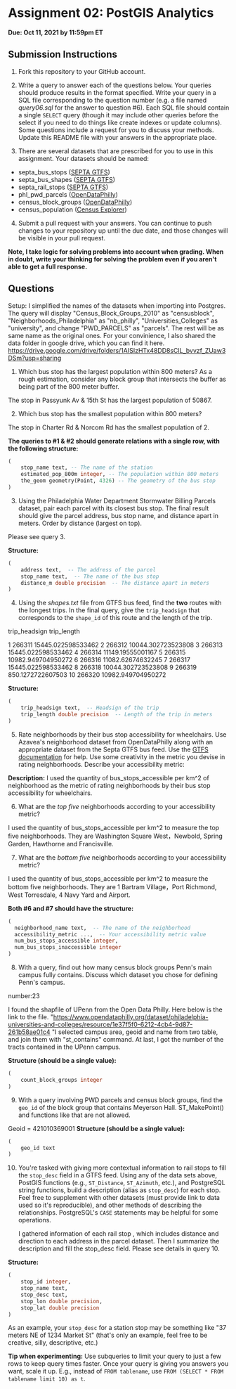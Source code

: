 # Assignment 02: PostGIS Analytics

**Due: Oct 11, 2021 by 11:59pm ET**

## Submission Instructions

1. Fork this repository to your GitHub account.

2. Write a query to answer each of the questions below. Your queries should produce results in the format specified. Write your query in a SQL file corresponding to the question number (e.g. a file named _query06.sql_ for the answer to question #6). Each SQL file should contain a single `SELECT` query (though it may include other queries before the select if you need to do things like create indexes or update columns). Some questions include a request for you to discuss your methods. Update this README file with your answers in the appropriate place.

3. There are several datasets that are prescribed for you to use in this assignment. Your datasets should be named:
  * septa_bus_stops ([SEPTA GTFS](http://www3.septa.org/developer/))
  * septa_bus_shapes ([SEPTA GTFS](http://www3.septa.org/developer/))
  * septa_rail_stops ([SEPTA GTFS](http://www3.septa.org/developer/))
  * phl_pwd_parcels ([OpenDataPhilly](https://opendataphilly.org/dataset/pwd-stormwater-billing-parcels))
  * census_block_groups ([OpenDataPhilly](https://opendataphilly.org/dataset/census-block-groups))
  * census_population ([Census Explorer](https://data.census.gov/cedsci/table?t=Populations%20and%20People&g=0500000US42101%241500000&y=2010&d=DEC%20Summary%20File%201&tid=DECENNIALSF12010.P1))

4. Submit a pull request with your answers. You can continue to push changes to your repository up until the due date, and those changes will be visible in your pull request.

**Note, I take logic for solving problems into account when grading. When in doubt, write your thinking for solving the problem even if you aren't able to get a full response.**

## Questions

Setup: I simplified the names of the datasets when importing into Postgres. The query will display "Census_Block_Groups_2010" as "censusblock", "Neighborhoods_Philadelphia" as "nb_philly", "Universities_Colleges" as "university", and change "PWD_PARCELS" as "parcels". The rest will be as same name as the original ones. For your convinience, I also shared the data folder in google drive, which you can find it here. https://drive.google.com/drive/folders/1AISIzHTx48DD8sClL_bvvzf_ZUaw3DSm?usp=sharing

1. Which bus stop has the largest population within 800 meters? As a rough estimation, consider any block group that intersects the buffer as being part of the 800 meter buffer.

The stop in Passyunk Av & 15th St has the largest population of 50867.

2. Which bus stop has the smallest population within 800 meters?

The stop in Charter Rd & Norcom Rd has the smallest population of 2.

  **The queries to #1 & #2 should generate relations with a single row, with the following structure:**

  ```sql
  (
      stop_name text, -- The name of the station
      estimated_pop_800m integer, -- The population within 800 meters
      the_geom geometry(Point, 4326) -- The geometry of the bus stop
  )
  ```

3. Using the Philadelphia Water Department Stormwater Billing Parcels dataset, pair each parcel with its closest bus stop. The final result should give the parcel address, bus stop name, and distance apart in meters. Order by distance (largest on top).

Please see query 3.


  **Structure:**
  ```sql
  (
      address text,  -- The address of the parcel
      stop_name text,  -- The name of the bus stop
      distance_m double precision  -- The distance apart in meters
  )
  ```

4. Using the _shapes.txt_ file from GTFS bus feed, find the **two** routes with the longest trips. In the final query, give the `trip_headsign` that corresponds to the `shape_id` of this route and the length of the trip.

trip_headsign   trip_length

1    266311    15445.022598533462
2    266312    10044.302723523808
3    266313    15445.022598533462
4    266314    11149.19555001167
5    266315    10982.949704950272
6    266316    11082.62674632245
7    266317    15445.022598533462
8    266318    10044.302723523808
9    266319    850.1272722607503
10    266320    10982.949704950272

  **Structure:**
  ```sql
  (
      trip_headsign text,  -- Headsign of the trip
      trip_length double precision  -- Length of the trip in meters
  )
  ```

5. Rate neighborhoods by their bus stop accessibility for wheelchairs. Use Azavea's neighborhood dataset from OpenDataPhilly along with an appropriate dataset from the Septa GTFS bus feed. Use the [GTFS documentation](https://gtfs.org/reference/static/) for help. Use some creativity in the metric you devise in rating neighborhoods. Describe your accessibility metric:

  **Description:**  I used the quantity of bus_stops_accessible per km^2 of neighborhood 
  as the metric of rating neighborhoods by their bus stop accessibility 
  for wheelchairs.

6. What are the _top five_ neighborhoods according to your accessibility metric?

I used the quantity of bus_stops_accessible per km^2 to measure the top five 
neighborhoods. They are Washington Square West，Newbold, Spring Garden, Hawthorne
and Francisville.

7. What are the _bottom five_ neighborhoods according to your accessibility metric?

I used the quantity of bus_stops_accessible per km^2 to measure the bottom five 
neighborhoods. They are 1    Bartram Village，Port Richmond, West Torresdale, 4    Navy Yard
and Airport.

  **Both #6 and #7 should have the structure:**
  ```sql
  (
    neighborhood_name text,  -- The name of the neighborhood
    accessibility_metric ...,  -- Your accessibility metric value
    num_bus_stops_accessible integer,
    num_bus_stops_inaccessible integer
  )
  ```

8. With a query, find out how many census block groups Penn's main campus fully contains. Discuss which dataset you chose for defining Penn's campus.

number:23

I found the shapfile of UPenn from the Open Data Philly. Here below is the link to the file. "https://www.opendataphilly.org/dataset/philadelphia-universities-and-colleges/resource/1e37f5f0-6212-4cb4-9d87-261b58ae01c4 "I selected campus area, geoid and name from two table, and join them with "st_contains" command. At last, I got the number of the tracts contained in the UPenn campus.


  **Structure (should be a single value):**
  ```sql
  (
      count_block_groups integer
  )
  ```

9. With a query involving PWD parcels and census block groups, find the `geo_id` of the block group that contains Meyerson Hall. ST_MakePoint() and functions like that are not allowed.

 Geoid = 421010369001
  **Structure (should be a single value):**
  ```sql
  (
      geo_id text
  )
  ```

10. You're tasked with giving more contextual information to rail stops to fill the `stop_desc` field in a GTFS feed. Using any of the data sets above, PostGIS functions (e.g., `ST_Distance`, `ST_Azimuth`, etc.), and PostgreSQL string functions, build a description (alias as `stop_desc`) for each stop. Feel free to supplement with other datasets (must provide link to data used so it's reproducible), and other methods of describing the relationships. PostgreSQL's `CASE` statements may be helpful for some operations.

       I gathered information of each rail stop , which includes distance and direction to each address in the parcel dataset. Then I summarize the description and fill the stop_desc field. Please see details in query 10. 


  **Structure:**
  ```sql
  (
      stop_id integer,
      stop_name text,
      stop_desc text,
      stop_lon double precision,
      stop_lat double precision
  )
  ```

  As an example, your `stop_desc` for a station stop may be something like "37 meters NE of 1234 Market St" (that's only an example, feel free to be creative, silly, descriptive, etc.)

  **Tip when experimenting:** Use subqueries to limit your query to just a few rows to keep query times faster. Once your query is giving you answers you want, scale it up. E.g., instead of `FROM tablename`, use `FROM (SELECT * FROM tablename limit 10) as t`.
